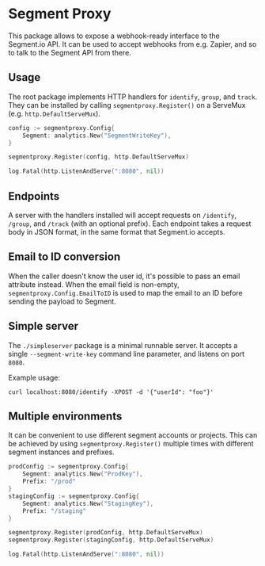 # Segment Proxy

This package allows to expose a webhook-ready interface to the Segment.io API.
It can be used to accept webhooks from e.g. Zapier, and so to talk to the Segment
API from there.

## Usage

The root package implements HTTP handlers for ``identify``, ``group``, and
``track``. They can be installed by calling ``segmentproxy.Register()`` on a
ServeMux (e.g. ``http.DefaultServeMux``).

``` go
config := segmentproxy.Config{
    Segment: analytics.New("SegmentWriteKey"),
}

segmentproxy.Register(config, http.DefaultServeMux)

log.Fatal(http.ListenAndServe(":8080", nil))
```

## Endpoints

A server with the handlers installed will accept requests on ``/identify``,
``/group``, and ``/track`` (with an optional prefix). Each endpoint takes a
request body in JSON format, in the same format that Segment.io accepts.

## Email to ID conversion

When the caller doesn't know the user id, it's possible to pass an email
attribute instead. When the email field is non-empty,
``segmentproxy.Config.EmailToID`` is used to map the email to an ID before
sending the payload to Segment.

## Simple server

The ``./simpleserver`` package is a minimal runnable server. It accepts a single ``--segment-write-key`` command line parameter, and listens on port ``8080``.

Example usage:

    curl localhost:8080/identify -XPOST -d '{"userId": "foo"}'

## Multiple environments

It can be convenient to use different segment accounts or projects. This can be
achieved by using ``segmentproxy.Register()`` multiple times with different
segment instances and prefixes.

``` go
prodConfig := segmentproxy.Config{
    Segment: analytics.New("ProdKey"),
    Prefix: "/prod"
}
stagingConfig := segmentproxy.Config{
    Segment: analytics.New("StagingKey"),
    Prefix: "/staging"
}

segmentproxy.Register(prodConfig, http.DefaultServeMux)
segmentproxy.Register(stagingConfig, http.DefaultServeMux)

log.Fatal(http.ListenAndServe(":8080", nil))
```
